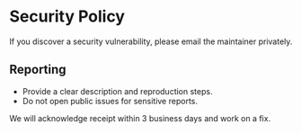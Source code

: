# Security Policy

If you discover a security vulnerability, please email the maintainer privately.

## Reporting

- Provide a clear description and reproduction steps.
- Do not open public issues for sensitive reports.

We will acknowledge receipt within 3 business days and work on a fix.

